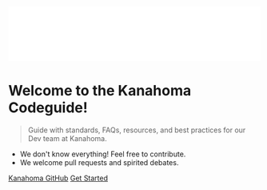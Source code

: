 ![logo](./_images/Kanahoma-logo.svg ':class=cover-logo')

# Welcome to the Kanahoma Codeguide!

> Guide with standards, FAQs, resources, and best practices for our Dev team at Kanahoma.

- We don't know everything! Feel free to contribute. 
- We welcome pull requests and spirited debates.

[Kanahoma GitHub](https://github.com/Kanahoma)
[Get Started](/home.md)
